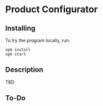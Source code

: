# Product Configurator

## Installing
To try the program locally, run:

```
npm install
npm start
```

## Description
TBD


## To-Do